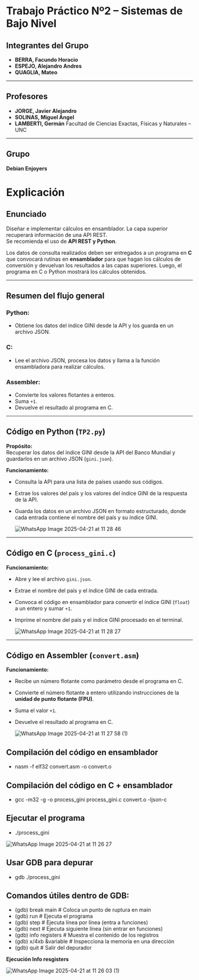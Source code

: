 # Trabajo Práctico Nº2 – Sistemas de Bajo Nivel


## Integrantes del Grupo

- **BERRA, Facundo Horacio**  
- **ESPEJO, Alejandro Andres** 
- **QUAGLIA, Mateo** 

---

##  Profesores

- **JORGE, Javier Alejandro**   
- **SOLINAS, Miguel Ángel** 
- **LAMBERTI, Germán** 
Facultad de Ciencias Exactas, Físicas y Naturales – UNC

---

##  Grupo

**Debian Enjoyers**   

# Explicación

## Enunciado

Diseñar e implementar cálculos en ensamblador. La capa superior recuperará información de una API REST.  
Se recomienda el uso de **API REST y Python**.  

Los datos de consulta realizados deben ser entregados a un programa en **C** que convocará rutinas en **ensamblador** para que hagan los cálculos de conversión y devuelvan los resultados a las capas superiores. Luego, el programa en C o Python mostrará los cálculos obtenidos.

---

## Resumen del flujo general

### Python:
- Obtiene los datos del índice GINI desde la API y los guarda en un archivo JSON.

### C:
- Lee el archivo JSON, procesa los datos y llama a la función ensambladora para realizar cálculos.

### Assembler:
- Convierte los valores flotantes a enteros.
- Suma `+1`.
- Devuelve el resultado al programa en C.

---

## Código en Python (`TP2.py`)

**Propósito:**  
Recuperar los datos del índice GINI desde la API del Banco Mundial y guardarlos en un archivo JSON (`gini.json`).

**Funcionamiento:**
- Consulta la API para una lista de países usando sus códigos.
- Extrae los valores del país y los valores del índice GINI de la respuesta de la API.
- Guarda los datos en un archivo JSON en formato estructurado, donde cada entrada contiene el nombre del país y su índice GINI.


  ![WhatsApp Image 2025-04-21 at 11 28 46](https://github.com/user-attachments/assets/b1b3dc9f-faf6-4968-a366-e2aa605dc032)

---

## Código en C (`process_gini.c`)

**Funcionamiento:**
- Abre y lee el archivo `gini.json`.
- Extrae el nombre del país y el índice GINI de cada entrada.
- Convoca el código en ensamblador para convertir el índice GINI (`float`) a un entero y sumar `+1`.
- Imprime el nombre del país y el índice GINI procesado en el terminal.


  ![WhatsApp Image 2025-04-21 at 11 28 27](https://github.com/user-attachments/assets/983be0e7-588f-4786-b3b0-2b16f15f7605)

---

## Código en Assembler (`convert.asm`)

**Funcionamiento:**
- Recibe un número flotante como parámetro desde el programa en C.
- Convierte el número flotante a entero utilizando instrucciones de la **unidad de punto flotante (FPU)**.
- Suma el valor `+1`.
- Devuelve el resultado al programa en C.


  ![WhatsApp Image 2025-04-21 at 11 27 58 (1)](https://github.com/user-attachments/assets/f4598e02-09e7-436f-9e8e-5b3f182f4dbd)


## Compilación del código en ensamblador
- nasm -f elf32 convert.asm -o convert.o

## Compilación del código en C + ensamblador
- gcc -m32 -g -o process_gini process_gini.c convert.o -ljson-c

## Ejecutar el programa
- ./process_gini

![WhatsApp Image 2025-04-21 at 11 26 27](https://github.com/user-attachments/assets/a8075d3b-2277-404b-ab52-a17561f39115)

## Usar GDB para depurar
- gdb ./process_gini
  
## Comandos útiles dentro de GDB:
- (gdb) break main           # Coloca un punto de ruptura en main
- (gdb) run                  # Ejecuta el programa
- (gdb) step                 # Ejecuta línea por línea (entra a funciones)
- (gdb) next                 # Ejecuta siguiente línea (sin entrar en funciones)
- (gdb) info registers       # Muestra el contenido de los registros
- (gdb) x/4xb &variable      # Inspecciona la memoria en una dirección
- (gdb) quit                 # Salir del depurador

**Ejecución Info resgisters**

![WhatsApp Image 2025-04-21 at 11 26 03 (1)](https://github.com/user-attachments/assets/2e37298b-e382-4824-9ba7-7e19018f9eba)

